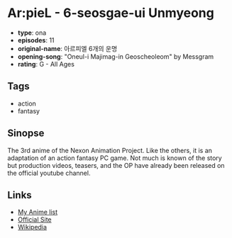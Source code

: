 # Ar:pieL - 6-seosgae-ui Unmyeong

-   **type**: ona
-   **episodes**: 11
-   **original-name**: 아르피엘 6개의 운명
-   **opening-song**: "Oneul-i Majimag-in Geoscheoleom" by Messgram
-   **rating**: G - All Ages

## Tags

-   action
-   fantasy

## Sinopse

The 3rd anime of the Nexon Animation Project. Like the others, it is an adaptation of an action fantasy PC game. Not much is known of the story but production videos, teasers, and the OP have already been released on the official youtube channel.

## Links

-   [My Anime list](https://myanimelist.net/anime/34779/Ar_pieL_-_6-seosgae-ui_Unmyeong)
-   [Official Site](http://arpiel.nexon.com/animation/brand.aspx#sec0)
-   [Wikipedia](https://en.wikipedia.org/wiki/Nexon)
